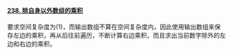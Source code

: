 #### [238. 除自身以外数组的乘积](https://leetcode.cn/problems/product-of-array-except-self/)

要求空间复杂度为(1)，而输出数组不算在空间复杂度内，因此使用输出数组来保存左边的乘积，再从后往前遍历，不断计算右边乘积，而且求出当前数字除外的左边和右边的乘积。